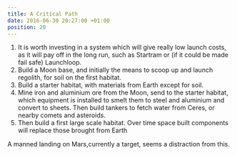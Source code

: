 ```yaml
---
title: A Critical Path
date: 2016-06-30 20:27:00 +01:00
position: 20
---
```


1. It is worth investing in a system which will give really low launch costs, as it will pay off in the long run, such as Startram or (if it could be made fail safe) Launchloop. 
2. Build a Moon base, and initially the means to scoop up and launch regolith, for soil on the first habitat. 
3. Build a starter habitat, with materials from Earth except for soil.
4. Mine iron and aluminium ore from the Moon, send to the starter habitat, which equipment is installed to smelt them to steel and aluminium and convert to sheets. Then build tankers to fetch water from Ceres, or nearby comets and asteroids. 
5. Then build a first large scale habitat. Over time space built components will replace those brought from Earth 









A manned landing on Mars,currently a target, seems a distraction from this. 


